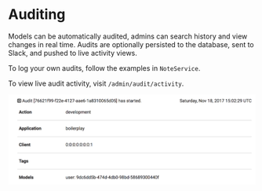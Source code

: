 # Auditing

Models can be automatically audited, admins can search history and view changes in real time. 
Audits are optionally persisted to the database, sent to Slack, and pushed to live activity views. 

To log your own audits, follow the examples in `NoteService`.

To view live audit activity, visit `/admin/audit/activity`.

![Audit activity](auditActivity.png)
